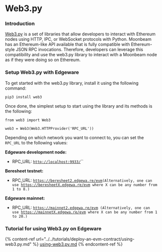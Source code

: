 # Web3.py

### Introduction <a href="introduction" id="introduction"></a>

[Web3.py](https://web3py.readthedocs.io) is a set of libraries that allow developers to interact with Ethereum nodes using HTTP, IPC, or WebSocket protocols with Python. Moonbeam has an Ethereum-like API available that is fully compatible with Ethereum-style JSON RPC invocations. Therefore, developers can leverage this compatibility and use the web3.py library to interact with a Moonbeam node as if they were doing so on Ethereum.

### Setup Web3.py with Edgeware <a href="setup-web3py-with-moonbeam" id="setup-web3py-with-moonbeam"></a>

To get started with the web3.py library, install it using the following command:

```
pip3 install web3
```

Once done, the simplest setup to start using the library and its methods is the following:

```
from web3 import Web3

web3 = Web3(Web3.HTTPProvider('RPC_URL'))
```

Depending on which network you want to connect to, you can set the `RPC_URL` to the following values:

**Edgeware development node:**

* RPC_URL:  [`http://localhost:9933/`](http://localhost:9933)``

**Beresheet testnet:**

* RPC_URL:  [`https://beresheet2.edgewa.re/evm`](https://beresheet2.edgewa.re/evm)`(Alternatively, one can use `[`https://beresheetX.edgewa.re/evm`](https://beresheetx.edgewa.re/evm)` where X can be any number from 1 to 8.)`

**Edgeware mainnet:**

* RPC_URL: [`https://mainnet2.edgewa.re/evm`](https://mainnet2.edgewa.re/evm)`  (Alternatively, one can use  `[`https://mainnetX.edgewa.re/evm`](https://mainnetx.edgewa.re/evm)` where X can be any number from 1 to 20.)`

### Tutorial for using Web3.py on Edgeware

{% content-ref url="../../tutorials/deploy-an-evm-contract/using-web3.py.md" %}
[using-web3.py.md](../../tutorials/deploy-an-evm-contract/using-web3.py.md)
{% endcontent-ref %}

